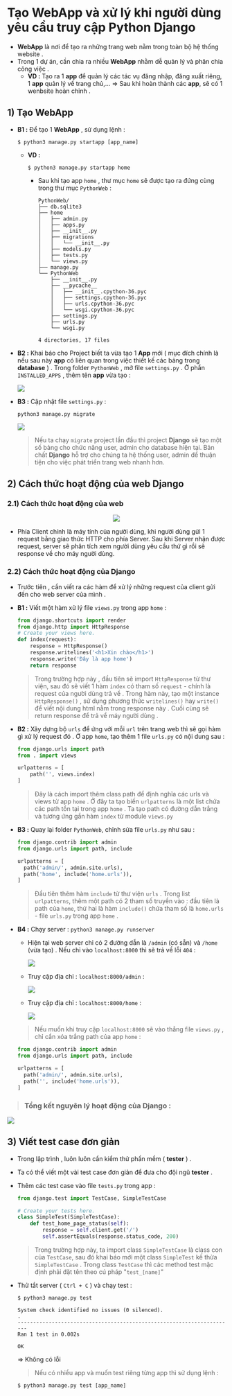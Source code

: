 # Tạo WebApp và xử lý khi người dùng yêu cầu truy cập Python Django
- **WebApp** là nơi để tạo ra những trang web nằm trong toàn bộ hệ thống website .
- Trong 1 dự án, cần chia ra nhiều **WebApp** nhằm dễ quản lý và phân chia công việc .
    - **VD :** Tạo ra 1 **app** để quản lý các tác vụ đăng nhập, đăng xuất riêng, 1 **app** quản lý về trang chủ,... => Sau khi hoàn thành các **app**, sẽ có 1 wenbsite hoàn chỉnh .
## **1) Tạo WebApp**
- **B1 :** Để tạo 1 **WebApp** , sử dụng lệnh :
    ```
    $ python3 manage.py startapp [app_name]
    ```
    - **VD :**
        ```
        $ python3 manage.py startapp home
        ```
        - Sau khi tạo app `home` , thư mục `home` sẽ được tạo ra đứng cùng trong thư mục `PythonWeb` :
            ```
            PythonWeb/
            ├── db.sqlite3
            ├── home
            │   ├── admin.py
            │   ├── apps.py
            │   ├── __init__.py
            │   ├── migrations
            │   │   └── __init__.py
            │   ├── models.py
            │   ├── tests.py
            │   └── views.py
            ├── manage.py
            └── PythonWeb
                ├── __init__.py
                ├── __pycache__
                │   ├── __init__.cpython-36.pyc
                │   ├── settings.cpython-36.pyc
                │   ├── urls.cpython-36.pyc
                │   └── wsgi.cpython-36.pyc
                ├── settings.py
                ├── urls.py
                └── wsgi.py

            4 directories, 17 files
            ```
- **B2 :** Khai báo cho Project biết ta vừa tạo 1 **App** mới ( mục đích chính là nếu sau này **app** có liên quan trong việc thiết kế các bảng trong **database** ) . Trong folder `PythonWeb` , mở file `settings.py` . Ở phần `INSTALLED_APPS` , thêm tên **app** vừa tạo :
    
    <img src=https://i.imgur.com/y0r8Ou7.png>

- **B3 :** Cập nhật file `settings.py` :
    ```
    python3 manage.py migrate
    ```
    <img src=https://i.imgur.com/1fYWcjC.png>

    > Nếu ta chạy `migrate` project lần đầu thì project **Django** sẽ tạo một số bảng cho chức năng user, admin cho database hiện tại. Bản chất **Django** hỗ trợ cho chúng ta hệ thống user, admin để thuận tiện cho việc phát triển trang web nhanh hơn.
## **2) Cách thức hoạt động của web Django**
### **2.1) Cách thức hoạt động của web**
<div align=center><img src=https://i.imgur.com/FYQ1TrE.jpg></div>

- Phía Client chính là máy tính của người dùng, khi người dùng gửi 1 request bằng giao thức HTTP cho phía Server. Sau khi Server nhận được request, server sẽ phân tích xem người dùng yêu cầu thứ gì rồi sẽ response về cho máy người dùng.
### **2.2) Cách thức hoạt động của Django**
- Trước tiên , cần viết ra các hàm để xử lý những request của client gửi đến cho web server của mình .
- **B1 :** Viết một hàm xử lý file `views.py` trong app `home` :
    ```py
    from django.shortcuts import render
    from django.http import HttpResponse
    # Create your views here.
    def index(request):
        response = HttpResponse()
        response.writelines('<h1>Xin chào</h1>')
        response.write('Đây là app home')
        return response
    ```
    > Trong trường hợp này , đầu tiên sẽ import `HttpResponse` từ thư viện, sau đó sẽ viết 1 hàm `index` có tham số `request` - chính là request của người dùng trả về . Trong hàm này, tạo một instance `HttpResponse()` , sử dụng phương thức `writelines()` hay `write()` để viết nội dung html nằm trong response này . Cuối cùng sẽ return response để trả về máy người dùng .
- **B2 :** Xây dựng bộ `urls` để ứng với mỗi `url` trên trang web thì sẽ gọi hàm gì xử lý request đó . Ở app `home`, tạo thêm 1 file `urls.py` có nội dung sau :
    ```py
    from django.urls import path
    from . import views

    urlpatterns = [
        path('', views.index)
    ]
    ```
    > Đây là cách import thêm class path để định nghĩa các urls và views từ app `home` . Ở đây ta tạo biến `urlpatterns` là một list chứa các path tồn tại trong app `home` . Ta tạo path có đường dẫn trắng và tương ứng gắn hàm `index` từ module `views.py`
- **B3 :** Quay lại folder `PythonWeb`, chỉnh sửa file `urls.py` như sau :
    ```py
    from django.contrib import admin
    from django.urls import path, include

    urlpatterns = [
      path('admin/', admin.site.urls),
      path('home', include('home.urls')),
    ]
    ```
    > Đầu tiên thêm hàm `include` từ thư viện `urls` . Trong list `urlpatterns`, thêm một path có 2 tham số truyền vào : đầu tiên là path của `home`, thứ hai là hàm `include()` chứa tham số là `home.urls` - file `urls.py` trong app `home` .
- **B4 :** Chạy server : `python3 manage.py runserver`
    - Hiện tại web server chỉ có 2 đường dẫn là `/admin` (có sẵn) và `/home` (vừa tạo) . Nếu chỉ vào `localhost:8000` thì sẽ trả về lỗi `404` :

        <img src=https://i.imgur.com/c48xHVy.png>

    - Truy cập địa chỉ : `localhost:8000/admin` :

        <img src=https://i.imgur.com/ZAELYjS.png>
    
    - Truy cập địa chỉ : `localhost:8000/home` :

        <img src=https://i.imgur.com/yQtHLOG.png>

    > Nếu muốn khi truy cập `localhost:8000` sẽ vào thẳng file `views.py` , chỉ cần xóa trắng path của app `home` :
    ```py
    from django.contrib import admin
    from django.urls import path, include

    urlpatterns = [
      path('admin/', admin.site.urls),
      path('', include('home.urls')),
    ]
    ```

> ### Tổng kết nguyên lý hoạt động của **Django** :

<img src=https://i.imgur.com/Xj2Yh8F.png>

## **3) Viết test case đơn giản**
- Trong lập trình , luôn luôn cần kiểm thử phần mềm ( **tester** ) .
- Ta có thể viết một vài test case đơn giản để đưa cho đội ngũ **tester** .
- Thêm các test case vào file `tests.py` trong app :
    ```py
    from django.test import TestCase, SimpleTestCase

    # Create your tests here.
    class SimpleTest(SimpleTestCase):
        def test_home_page_status(self):
            response = self.client.get('/')
            self.assertEquals(response.status_code, 200)
    ```
    > Trong trường hợp này, ta import class `SimpleTestCase` là class con của `TestCase`, sau đó khai báo mới một class `SimpleTest` kế thừa `SimpleTestCase` . Trong class `TestCase` thì các method test mặc định phải đặt tên theo cú pháp "`test_[name]`"
- Thử tắt server ( `Ctrl + C` ) và chạy test :
    ```
    $ python3 manage.py test
    ```
    ```
    System check identified no issues (0 silenced).
    .
    ----------------------------------------------------------------------
    Ran 1 test in 0.002s

    OK
    ```
    => Không có lỗi
    > Nếu có nhiều app và muốn test riêng từng app thì sử dụng lệnh :
        
    ```
    $ python3 manage.py test [app_name]
    ```